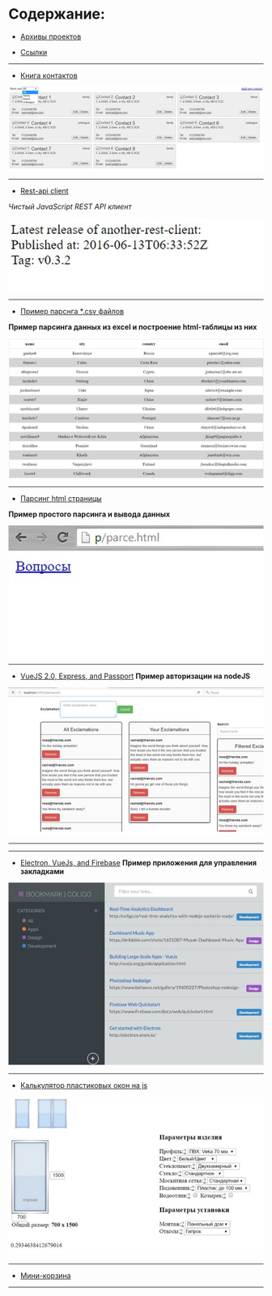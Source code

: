 # Содержание:

- [Архивы проектов](./archive)

- [Ссылки](./examples/links.md)

---


- [Книга контактов](./examples/demo-contact)

![](./examples/img/demo-contacts.jpg "Демо контакты")

---

- [Rest-api client](./examples/rest-api)

*Чистый JavaScript REST API клиент*

![](./examples/img/rest-api.jpg "Rest-api")

---

- [Пример парснга *.csv файлов](./examples/parsing-csv)

**Пример парсинга данных из excel и построение html-таблицы из них**

![](./examples/img/parsing-csv.jpg "parsing-csv")

---

- [Парсинг html страницы](./examples/parce.html)

**Пример простого парсинга и вывода данных**

![](./examples/img/parce.jpg "parsing-csv")

---

- [VueJS 2.0, Express, and Passport](./examples/vuejs2-authentication)
**Пример авторизации на nodeJS**

![](./examples/img/auth.jpg "Authentication using VueJS 2.0, Express, and Passport")

---

---

- [Electron, VueJs, and Firebase](./examples/bookmarking-app-electron-vuejs-firebase.zip)
**Пример приложения для управления закладками**

![](./examples/img/app-with-electron-vuejs-and-firebase.jpg "Building a Bookmarking App with Electron, VueJs, and Firebase")

---

- [Калькулятор пластиковых окон на js](./examples/js-windows-cost-calculator.zip)

![](./examples/img/js-window-calc.jpg "Калькулятор пластиковых окон на js")

---

- [Мини-корзина](./examples/minibasket-master.zip)

---